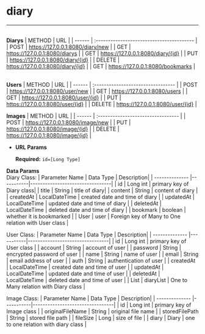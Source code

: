 # diary
----
 <br>**Diarys**
| METHOD | URL                                       |
| ------ | :---------------------------------------- |
| POST   | https://127.0.0.1:8080/diary/new          |
| GET    | https://127.0.0.1:8080/diarys             |
| GET    | https://127.0.0.1:8080/diary/{id}         |
| PUT    | https://127.0.0.1:8080/diary/{id}         |
| DELETE | https://127.0.0.1:8080/diary/{id}         |
| GET    | https://127.0.0.1:8080/bookmarks          |

 <br>**Users**
| METHOD | URL                                |
| ------ | :--------------------------------- |
| POST   | https://127.0.0.1:8080/user/new    |
| GET    | https://127.0.0.1:8080/users       |
| GET    | https://127.0.0.1:8080/user/{id}   |
| PUT    | https://127.0.0.1:8080/user/{id}   |
| DELETE | https://127.0.0.1:8080/user/{id}   |

**Images**
| METHOD | URL                                |
| ------ | :--------------------------------- |
| POST   | https://127.0.0.1:8080/image/new   |
| PUT    | https://127.0.0.1:8080/image/{id}  |
| DELETE | https://127.0.0.1:8080/image/{id}  |
*  **URL Params**

   **Required:**
   `id=[Long Type]`

**Data Params** <br />
Diary Class: 
| Parameter Name | Data Type | Description| 
| -------------- |-----------|---------------------------------|
| id | Long int | primary key of Diary class|
| title | String | title of diary|
| content | String | content of diary |
| createdAt | LocalDateTime | created date and time of diary |
| updatedAt | LocalDateTime | updated date and time of diary |
| deletedAt | LocalDateTime | deleted date and time of diary |
| bookmark | boolean | whether it is bookmarked |
| User | user | Foreign key of Many to One relation with User class |

User Class: 
| Parameter Name | Data Type | Description| 
| -------------- |-----------|---------------------------------|
| id | Long int | primary key of User class |
| account | String | account of user |
| password | String | encrypted password of user |
| name | String | name of user |
| email | String | email address of user |
| auth | String | authentication of user |
| createdAt | LocalDateTime | created date and time of user |
| updatedAt | LocalDateTime | updated date and time of user |
| deletedAt | LocalDateTime | deleted date and time of user |
| List<Diary> | diaryList | One to Many relation with Diary class |

Image Class: 
| Parameter Name | Data Type | Description| 
| -------------- |-----------|---------------------------------|
| id | Long int | primary key of Image class |
| originalFileName | String | original file name |
| storedFilePath | String | stored file path |
| fileSize | Long | size of file |
| diary | Diary | one to one relation with diary class |


